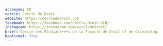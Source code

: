 ```yaml
---
acronyme: CD
cercle: Cercle de Droit
website: https://cerclededroit.com
facebook: https://facebook.com/Cercle.Droit.ULB/
instagram: https://instagram.com/cerclededroit/
brief: Cercle des Étudiant•e•s de la Faculté de Droit et de Criminologie
baptismal: True
---
```

